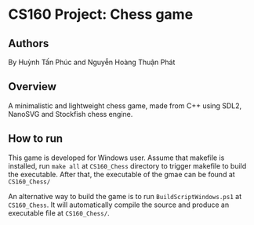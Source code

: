 # CS160 Project: Chess game

## Authors

By Huỳnh Tấn Phúc and Nguyễn Hoàng Thuận Phát

## Overview

A minimalistic and lightweight chess game, made from C++ using SDL2, NanoSVG and Stockfish chess engine.
## How to run
This game is developed for Windows user. 
Assume that makefile is installed, run `make all` at `CS160_Chess` directory to trigger makefile to build the executable. After that, the executable of the gmae can be found at `CS160_Chess/`

An alternative way to build the game is to run `BuildScriptWindows.ps1` at `CS160_Chess`. It will automatically compile the source and produce an executable file at `CS160_Chess/`.
